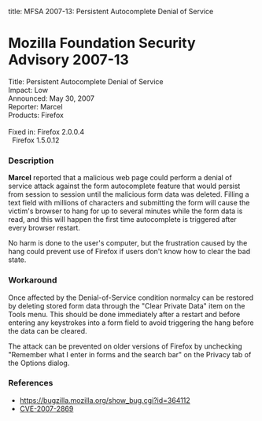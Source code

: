 title: MFSA 2007-13: Persistent Autocomplete Denial of Service

<h1>Mozilla Foundation Security Advisory 2007-13</h1>

<p><span class="label">Title:</span>      Persistent Autocomplete Denial of Service<br/>
<span class="label">Impact:</span>     Low<br/>
<span class="label">Announced:</span>  May 30, 2007<br/>
<span class="label">Reporter:</span>   Marcel<br/>
<span class="label">Products:</span>   Firefox<br/>
<br/>
<span class="label">Fixed in:</span>   Firefox 2.0.0.4<br/>
<span class="label">&#160;</span>      Firefox 1.5.0.12</p>

<h3>Description</h3>

<p><strong>Marcel</strong> reported that a malicious web page could
perform a denial of service attack against the form autocomplete
feature that would persist from session to session until the malicious
form data was deleted. Filling a text field with millions of
characters and submitting the form will cause the victim's browser
to hang for up to several minutes while the form data is read,
and this will happen the first time autocomplete is triggered
after every browser restart.</p>

<p>No harm is done to the user's computer, but the frustration
caused by the hang could prevent use of Firefox if users don't
know how to clear the bad state.</p>

<h3>Workaround</h3>

<p>Once affected by the Denial-of-Service condition normalcy can be
restored by deleting stored form data through the "Clear Private Data"
item on the Tools menu. This should be done immediately after a restart
and before entering any keystrokes into a form field to avoid triggering
the hang before the data can be cleared.</p>

<p>The attack can be prevented on older versions of Firefox by unchecking
"Remember what I enter in forms and the search bar" on the Privacy tab
of the Options dialog.</p>

<h3>References</h3>

<ul>
<li><a href="https://bugzilla.mozilla.org/show_bug.cgi?id=364112">
https://bugzilla.mozilla.org/show_bug.cgi?id=364112</a></li>
<li><a class="ex-ref" href="http://nvd.nist.gov/nvd.cfm?cvename=CVE-2007-2869">CVE-2007-2869</a></li>
</ul>



